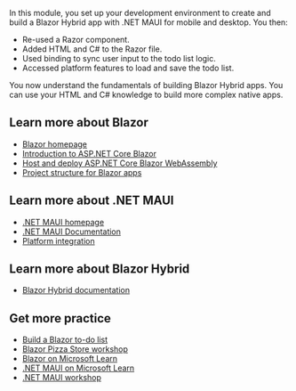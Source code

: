 In this module, you set up your development environment to create and build a Blazor Hybrid app with .NET MAUI for mobile and desktop. You then:

- Re-used a Razor component.
- Added HTML and C# to the Razor file.
- Used binding to sync user input to the todo list logic.
- Accessed platform features to load and save the todo list.

You now understand the fundamentals of building Blazor Hybrid apps. You can use your HTML and C# knowledge to build more complex native apps.

## Learn more about Blazor

- [Blazor homepage](https://dotnet.microsoft.com/apps/aspnet/web-apps/blazor)
- [Introduction to ASP.NET Core Blazor](/aspnet/core/blazor)
- [Host and deploy ASP.NET Core Blazor WebAssembly](/aspnet/core/host-and-deploy/blazor/webassembly)
- [Project structure for Blazor apps](/dotnet/architecture/blazor-for-web-forms-developers/project-structure)

## Learn more about .NET MAUI

- [.NET MAUI homepage](https://dotnet.microsoft.com/apps/maui)
- [.NET MAUI Documentation](/dotnet/maui/)
- [Platform integration](/dotnet/maui/platform-integration/)

## Learn more about Blazor Hybrid

- [Blazor Hybrid documentation](/aspnet/core/blazor/hybrid/)

## Get more practice

- [Build a Blazor to-do list](/aspnet/core/tutorials/build-a-blazor-app)
- [Blazor Pizza Store workshop](https://aka.ms/blazorworkshop)
- [Blazor on Microsoft Learn](/training/paths/build-web-apps-with-blazor/)
- [.NET MAUI on Microsoft Learn](/training/paths/build-apps-with-dotnet-maui/)
- [.NET MAUI workshop](https://aka.ms/maui-workshop)
